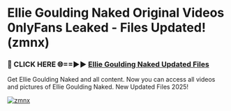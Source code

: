 # Ellie Goulding Naked Original Videos 0nlyFans Leaked - Files Updated! (zmnx)

<h3>🔴 CLICK HERE 🌐==►► <a href="https://tinyurl.com/up5wt9bj" rel="nofollow">Ellie Goulding Naked Updated Files</a></h3>

Get Ellie Goulding Naked and all content. Now you can access all videos and pictures of Ellie Goulding Naked. New Updated Files 2025!

[![zmnx](https://i.imgur.com/ABiUzMV.gif)](https://tinyurl.com/up5wt9bj)

